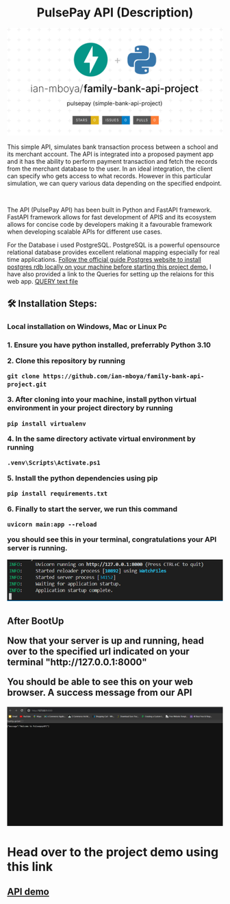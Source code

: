 <h1 align="center" id="title">PulsePay API (Description)</h1>

![readme thumbnail](https://github.com/ian-mboya/family-bank-api-project/blob/main/assets/family-bank-api-project.png)

<p id="description">This simple API, simulates bank transaction process between a school and its merchant account. The API is integrated into a proposed payment app and it has the ability to perform payment transaction and fetch the records from the merchant database to the user. In an ideal integration, the client can specify who gets access to what records. However in this particular simulation, we can query various data depending on the specified endpoint.</p>

<br>

<p id="description">The API (PulsePay API) has been built in Python and FastAPI framework. FastAPI framework allows for fast development of APIS and its ecosystem allows for concise code by developers making it a favourable framework when developing scalable APIs for different use cases.</p>

<p id="description">For the Database i used PostgreSQL. PostgreSQL is a powerful opensource relational database provides excellent relational mapping especially for real time applications. <a href="https://www.postgresql.org/download/">Follow the official guide Postgres website to install postgres rdb locally on your machine before starting this project demo.</a> I have also provided a link to the Queries for setting up the relaions for this web app. <a href="">QUERY text file</a></p>


<h2>🛠️ Installation Steps:</h2>
<h3> Local installation on Windows, Mac or Linux Pc<h3>
<p>1. Ensure you have python installed, preferrably Python 3.10 <p>
<p>2. Clone this repository by running</p>

```
git clone https://github.com/ian-mboya/family-bank-api-project.git
```

<p>3. After cloning into your machine, install python virtual environment in your project directory by running</p>

```
pip install virtualenv
```

<p>4. In the same directory activate virtual environment by running</p>

```
.venv\Scripts\Activate.ps1
```

<p>5. Install the python dependencies using pip</p>

```
pip install requirements.txt
```

<p>6. Finally to start the server, we run this command</p>

```
uvicorn main:app --reload
```
you should see this in your terminal, congratulations your API server is running.

![image](https://github.com/ian-mboya/family-bank-api-project/blob/main/assets/API%20server%20Boot%20Success.png?raw=true)



<h2> After BootUp </p>
<p> Now that your server is up and running, head over to the specified url indicated on your terminal "http://127.0.0.1:8000"

You should be able to see this on your web browser. A success message from our API

![image](https://github.com/ian-mboya/family-bank-api-project/blob/main/assets/web%20api%20success%20message.png?raw=true)


<h1>Head over to the project demo using this link</h1>

<h2><a href="api-model/Demo.md">API demo</a></h2>













